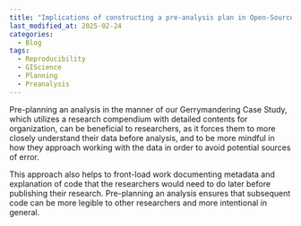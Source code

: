```yaml
---
title: "Implications of constructing a pre-analysis plan in Open-Source GIS Research"
last_modified_at: 2025-02-24
categories:
  - Blog
tags:
  - Reproducibility
  - GIScience
  - Planning
  - Preanalysis
---
```

Pre-planning an analysis in the manner of our Gerrymandering Case Study, which utilizes a research compendium with detailed contents for organization, can be beneficial to researchers, as it forces them to more closely understand their data before analysis, and to be more mindful in how they approach working with the data in order to avoid potential sources of error.

This approach also helps to front-load work documenting metadata and explanation of code that the researchers would need to do later before publishing their research. Pre-planning an analysis ensures that subsequent code can be more legible to other researchers and more intentional in general. 